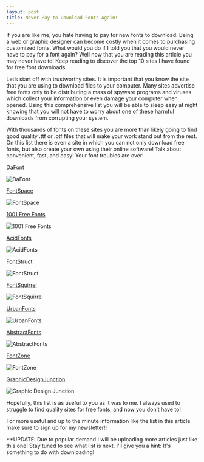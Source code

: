 ```yaml
---
layout: post
title: Never Pay to Download Fonts Again!
---
```


  If you are like me, you hate having to pay for new fonts to download. Being a web or graphic designer can become costly when it comes to purchasing customized fonts. What would you do if I told you that you would never have to pay for a font again? Well now that you are reading this article you may never have to! Keep reading to discover the top 10 sites I have found for free font downloads. 
  
  Let’s start off with trustworthy sites. It is important that you know the site that you are using to download files to your computer. Many sites advertise free fonts only to be distributing a mass of spyware programs and viruses which collect your information or even damage your computer when opened. Using this comprehensive list you will be able to sleep easy at night knowing that you will not have to worry about one of these harmful downloads from corrupting your system. 
  
   With thousands of fonts on these sites you are more than likely going to find good quality .ttf or .otf files that will make your work stand out from the rest. On this list there is even a site in which you can not only download free fonts, but also create your own using their online software! Talk about convenient, fast, and easy! Your font troubles are over!  

[DaFont](http://www.dafont.com)

![DaFont](https://farm9.staticflickr.com/8628/16856466555_1d36330d3d_n.jpg "DaFont")
	
[FontSpace](http://www.fontspace.com)

![FontSpace](https://farm8.staticflickr.com/7610/16856466145_fe50233be1_n.jpg "FontSpace")
	
[1001 Free Fonts](http://www.1001freefonts.com)

![1001 Free Fonts](https://farm9.staticflickr.com/8664/16670339489_ceb1edb12d_n.jpg "1001 Fonts")
	
[AcidFonts](http://www.acidfonts.com)

![AcidFonts](https://farm8.staticflickr.com/7653/16668881528_def94b0440_n.jpg "AcidFonts")
	
[FontStruct](http://www.fontstruct.com)

![FontStruct](https://farm8.staticflickr.com/7597/16649167987_2241206b4d_n.jpg "FontStruct")
	
[FontSquirrel](http://www.fontsquirrel.com)

![FontSquirrel](https://farm8.staticflickr.com/7594/16668881078_4e91117ca0_n.jpg "FontSquirrel")
	
[UrbanFonts](http://www.UrbanFonts.com)

![UrbanFonts](https://farm8.staticflickr.com/7648/16234105214_f4e93cb19d_n.jpg "UrbanFonts")
	
[AbstractFonts](http://www.abstractfonts.com)

![AbstractFonts](https://farm8.staticflickr.com/7622/16669087820_3a3d94bb9c_n.jpg "AbstractFonts")
	
[FontZone](http://www.fontzone.net)

![FontZone](https://farm8.staticflickr.com/7286/16855432191_3e68513ed0_n.jpg "FontZone")
	
[GraphicDesignJunction](http://graphicdesignjunction.com/category/fonts/)

![Graphic Design Junction](https://farm9.staticflickr.com/8754/16649167647_463ae63007_n.jpg "Graphic Design Junction")
  
  
  Hopefully, this list is as useful to you as it was to me. I always used to struggle to find quality sites for free fonts, and now you don’t have to! 
  
  For more useful and up to the minute information like the list in this article make sure to sign up for my newsletter!!
  
 **UPDATE: Due to popular demand I will be uploading more articles just like this one! Stay tuned to see what list is next. I'll give you a hint: It's something to do with downloading!
